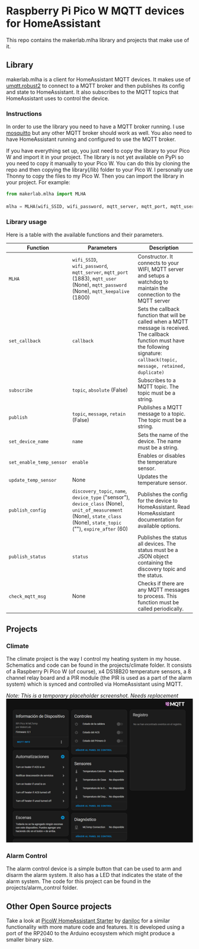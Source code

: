 # Raspberry Pi Pico W MQTT devices for HomeAssistant

This repo contains the makerlab.mlha library and projects that make use of it.

## Library
makerlab.mlha is a client for HomeAssistant MQTT devices. It makes use of [umqtt.robust2](https://github.com/fizista/micropython-umqtt.robust2) to connect to a MQTT broker and then publishes its config and state to HomeAssistant. It also subscribes to the MQTT topics that HomeAssistant uses to control the device.

### Instructions
In order to use the library you need to have a MQTT broker running. I use [mosquitto](https://mosquitto.org/) but any other MQTT broker should work as well. You also need to have HomeAssistant running and configured to use the MQTT broker.

If you have everything set up, you just need to copy the library to your Pico W and import it in your project. The library is not yet available on PyPi so you need to copy it manually to your Pico W. You can do this by cloning the repo and then copying the library(/lib) folder to your Pico W. I personally use Thonny to copy the files to my Pico W.
Then you can import the library in your project. For example:
```python
from makerlab.mlha import MLHA 

mlha = MLHA(wifi_SSID, wifi_password, mqtt_server, mqtt_port, mqtt_user, mqtt_password)
```

### Library usage
Here is a table with the available functions and their parameters.

| Function | Parameters | Description |
|----------|------------|-------------|
| `MLHA` | `wifi_SSID`, `wifi_password`, `mqtt_server`, `mqtt_port` (1883), `mqtt_user` (None), `mqtt_password` (None), `mqtt_keepalive` (1800) | Constructor. It connects to your WIFI, MQTT server and setups a watchdog to maintain the connection to the MQTT server |
| `set_callback` | `callback` | Sets the callback function that will be called when a MQTT message is received. The callback function must have the following signature: `callback(topic, message, retained, duplicate)` |
| `subscribe` | `topic`, `absolute` (False) | Subscribes to a MQTT topic. The topic must be a string. |
| `publish` | `topic`, `message`, `retain` (False) | Publishes a MQTT message to a topic. The topic must be a string. |
| `set_device_name` | `name` | Sets the name of the device. The name must be a string. |
| `set_enable_temp_sensor` | `enable` | Enables or disables the temperature sensor. |
| `update_temp_sensor` | None | Updates the temperature sensor. |
| `publish_config` | `discovery_topic`, `name`, `device_type` ("sensor"), `device_class` (None), `unit_of_measurement` (None), `state_class` (None), `state_topic` (""), `expire_after` (60) | Publishes the config for the device to HomeAssistant. Read HomeAssistant documentation for available options. |
| `publish_status` | `status` | Publishes the status all devices. The status must be a JSON object containing the discovery topic and the status. |
| `check_mqtt_msg` | None | Checks if there are any MQTT messages to process. This function must be called periodically. |

## Projects

### Climate

The climate project is the way I control my heating system in my house. Schematics and code can be found in the projects/climate folder.
It consists of a Raspberry Pi Pico W (of course), x4 DS18B20 temperature sensors, a 8 channel relay board and a PIR module (the PIR is used as a part of the alarm system) which is synced and controlled via HomeAssistant using MQTT.

*Note: This is a temporary placeholder screenshot. Needs replacement*
![Climate device in HomeAssistant](/projects/climate/screenshots/mqtt_ha.png)

### Alarm Control

The alarm control device is a simple button that can be used to arm and disarm the alarm system. It also has a LED that indicates the state of the alarm system. The code for this project can be found in the projects/alarm_control folder.

## Other Open Source projects

Take a look at [PicoW HomeAssistant Starter](https://github.com/daniloc/PicoW_HomeAssistant_Starter) by [daniloc](https://github.com/daniloc) for a similar functionality with more mature code and features. It is developed using a port of the RP2040 to the Arduino ecosystem which might produce a smaller binary size.
